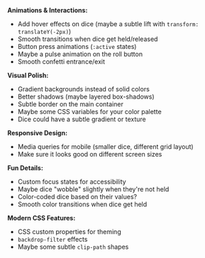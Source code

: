 
**Animations & Interactions:**
- Add hover effects on dice (maybe a subtle lift with `transform: translateY(-2px)`)
- Smooth transitions when dice get held/released
- Button press animations (`:active` states)
- Maybe a pulse animation on the roll button
- Smooth confetti entrance/exit

**Visual Polish:**
- Gradient backgrounds instead of solid colors
- Better shadows (maybe layered box-shadows)
- Subtle border on the main container
- Maybe some CSS variables for your color palette
- Dice could have a subtle gradient or texture

**Responsive Design:**
- Media queries for mobile (smaller dice, different grid layout)
- Make sure it looks good on different screen sizes

**Fun Details:**
- Custom focus states for accessibility
- Maybe dice "wobble" slightly when they're not held
- Color-coded dice based on their values?
- Smooth color transitions when dice get held

**Modern CSS Features:**
- CSS custom properties for theming
- `backdrop-filter` effects
- Maybe some subtle `clip-path` shapes
